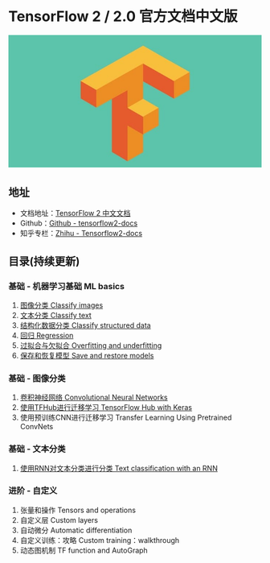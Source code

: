 # TensorFlow 2 / 2.0 官方文档中文版

![TensorFlow 2.0](tf2doc/tf.jpg)

## 地址

- 文档地址：[TensorFlow 2 中文文档](https://geektutu.com/post/tf2doc.html)
- Github：[Github - tensorflow2-docs](https://github.com/geektutu/tensorflow2-docs-zh)
- 知乎专栏：[Zhihu - Tensorflow2-docs](https://zhuanlan.zhihu.com/geektutu)

## 目录(持续更新)

### 基础 - 机器学习基础 ML basics

1. [图像分类 Classify images](https://geektutu.com/post/tf2doc-ml-basic-image.html)
2. [文本分类 Classify text](https://geektutu.com/post/tf2doc-ml-basic-text.html)
3. [结构化数据分类 Classify structured data](https://geektutu.com/post/tf2doc-ml-basic-structured-data.html)
4. [回归 Regression](https://geektutu.com/post/tf2doc-ml-basic-regression.html)
5. [过拟合与欠拟合 Overfitting and underfitting](https://geektutu.com/post/tf2doc-ml-basic-overfit.html)
6. [保存和恢复模型 Save and restore models](https://geektutu.com/post/tf2doc-ml-basic-save-model.html)

### 基础 - 图像分类

1. [卷积神经网络 Convolutional Neural Networks](https://geektutu.com/post/tf2doc-cnn-cifar10.html)
2. [使用TFHub进行迁移学习 TensorFlow Hub with Keras](https://geektutu.com/post/tf2doc-tfhub-image-tl.html)
3. 使用预训练CNN进行迁移学习 Transfer Learning Using Pretrained ConvNets

### 基础 - 文本分类

1. [使用RNN对文本分类进行分类 Text classification with an RNN](https://geektutu.com/post/tf2doc-rnn-lstm-text.html)

### 进阶 - 自定义

1. 张量和操作 Tensors and operations
2. 自定义层 Custom layers
3. 自动微分 Automatic differentiation
4. 自定义训练：攻略 Custom training：walkthrough
5. 动态图机制 TF function and AutoGraph